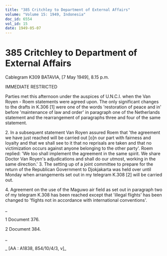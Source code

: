 ```yaml
---
title: "385 Critchley to Department of External Affairs"
volume: "Volume 15: 1949, Indonesia"
doc_id: 6554
vol_id: 15
date: 1949-05-07
---
```


# 385 Critchley to Department of External Affairs

Cablegram K309 BATAVIA, [7 May 1949], 8.15 p.m.

IMMEDIATE RESTRICTED

Parties met this afternoon under the auspices of U.N.C.I. when the Van Royen - Roem statements were agreed upon. The only significant changes to the drafts in K.306 [1] were one of the words 'restoration of peace and in' before 'maintenance of law and order' in paragraph one of the Netherlands statement and the rearrangement of paragraphs three and four of the same statement.

2\. In a subsequent statement Van Royen assured Roem that 'the agreement we have just reached will be carried out [o]n our part with fairness and loyalty and that we shall see to it that no reprisals are taken and that no victimization occurs against anyone belonging to the other party'. Roem replied: 'We too shall implement the agreement in the same spirit. We share Doctor Van Royen's adjudications and shall do our utmost, working in the same direction.' 3. The setting up of a joint committee to prepare for the return of the Republican Government to Djokjakarta was held over until Monday when arrangements set out in my telegram K.308 [2] will be carried out.

4\. Agreement on the use of the Maguwo air field as set out in paragraph two of my telegram K.308 has been reached except that 'illegal flights' has been changed to 'flights not in accordance with international conventions'.

_

1 Document 376.

2 Document 384.

_

_ [AA : A1838, 854/10/4/3, v]_
